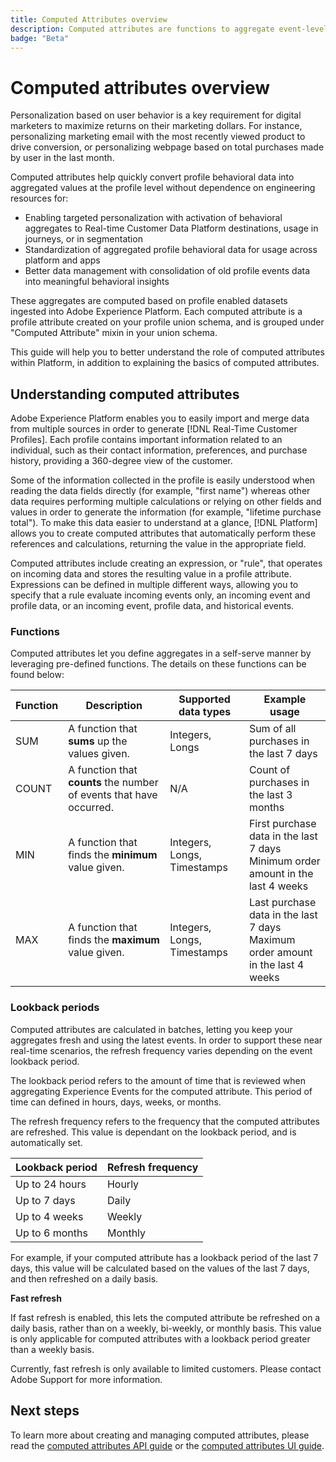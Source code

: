 ```yaml
---
title: Computed Attributes overview
description: Computed attributes are functions to aggregate event-level data into profile-level attributes. These functions are automatically computed so that they can be used across segmentation, activation, and personalization.
badge: "Beta"
---
```

# Computed attributes overview

Personalization based on user behavior is a key requirement for digital marketers to maximize returns on their marketing dollars. For instance, personalizing marketing email with the most recently viewed product to drive conversion, or personalizing webpage based on total purchases made by user in the last month. 

Computed attributes help quickly convert profile behavioral data into aggregated values at the profile level without dependence on engineering resources for:

- Enabling targeted personalization with activation of behavioral aggregates to Real-time Customer Data Platform destinations, usage in journeys, or in segmentation
- Standardization of aggregated profile behavioral data for usage across platform and apps
- Better data management with consolidation of old profile events data into meaningful behavioral insights

These aggregates are computed based on profile enabled datasets ingested into Adobe Experience Platform. Each computed attribute is a profile attribute created on your profile union schema, and is grouped under "Computed Attribute" mixin in your union schema.

This guide will help you to better understand the role of computed attributes within Platform, in addition to explaining the basics of computed attributes.

## Understanding computed attributes

Adobe Experience Platform enables you to easily import and merge data from multiple sources in order to generate [!DNL Real-Time Customer Profiles]. Each profile contains important information related to an individual, such as their contact information, preferences, and purchase history, providing a 360-degree view of the customer. 

Some of the information collected in the profile is easily understood when reading the data fields directly (for example, "first name") whereas other data requires performing multiple calculations or relying on other fields and values in order to generate the information (for example, "lifetime purchase total"). To make this data easier to understand at a glance, [!DNL Platform] allows you to create computed attributes that automatically perform these references and calculations, returning the value in the appropriate field.

Computed attributes include creating an expression, or "rule", that operates on incoming data and stores the resulting value in a profile attribute. Expressions can be defined in multiple different ways, allowing you to specify that a rule evaluate incoming events only, an incoming event and profile data, or an incoming event, profile data, and historical events.

### Functions

Computed attributes let you define aggregates in a self-serve manner by leveraging pre-defined functions. The details on these functions can be found below:

| Function | Description | Supported data types | Example usage |
| -------- | ----------- | -------------------- | ------------- |
| SUM | A function that **sums** up the values given. | Integers, Longs | Sum of all purchases in the last 7 days |
| COUNT | A function that **counts** the number of events that have occurred. | N/A | Count of purchases in the last 3 months |
| MIN | A function that finds the **minimum** value given. | Integers, Longs, Timestamps | First purchase data in the last 7 days<br/>Minimum order amount in the last 4 weeks |
| MAX | A function that finds the **maximum** value given. | Integers, Longs, Timestamps | Last purchase data in the last 7 days<br/>Maximum order amount in the last 4 weeks |

### Lookback periods

Computed attributes are calculated in batches, letting you keep your aggregates fresh and using the latest events. In order to support these near real-time scenarios, the refresh frequency varies depending on the event lookback period.

The lookback period refers to the amount of time that is reviewed when aggregating Experience Events for the computed attribute. This period of time can defined in hours, days, weeks, or months.

The refresh frequency refers to the frequency that the computed attributes are refreshed. This value is dependant on the lookback period, and is automatically set.

| Lookback period | Refresh frequency |
| --------------- | ----------------- |
| Up to 24 hours | Hourly |
| Up to 7 days | Daily |
| Up to 4 weeks | Weekly |
| Up to 6 months | Monthly |

For example, if your computed attribute has a lookback period of the last 7 days, this value will be calculated based on the values of the last 7 days, and then refreshed on a daily basis.

**Fast refresh**

If fast refresh is enabled, this lets the computed attribute be refreshed on a daily basis, rather than on a weekly, bi-weekly, or monthly basis. This value is only applicable for computed attributes with a lookback period greater than a weekly basis.

Currently, fast refresh is only available to limited customers. Please contact Adobe Support for more information.

## Next steps

To learn more about creating and managing computed attributes, please read the [computed attributes API guide](./api.md) or the [computed attributes UI guide](./ui.md). 
